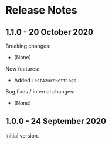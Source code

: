 # Release Notes

## 1.1.0 - 20 October 2020

Breaking changes:
- (None)

New features:
- Added `TestAzureSettings`

Bug fixes / internal changes:
- (None)

## 1.0.0 - 24 September 2020

Initial version.

